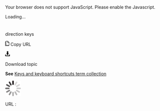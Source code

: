 Your browser does not support JavaScript. Please enable the Javascript.

Loading...

# 

direction keys

![Copy URL](media/direction-keys/Copy.png)
Copy URL

![Download](media/direction-keys/Download.png)

Download topic

**See** [Keys and keyboard shortcuts term collection](https://worldready.cloudapp.net/Styleguide/Read?id=2700&topicid=27401)

![In progress](media/direction-keys/activity-large.gif)

URL :
